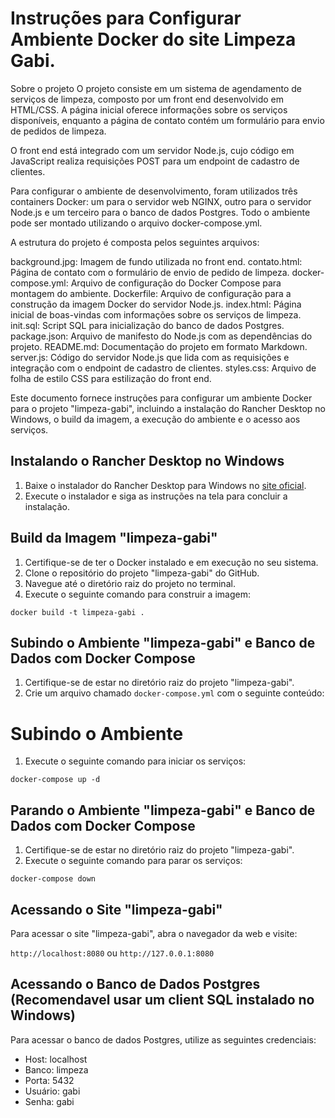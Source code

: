 Instruções para Configurar Ambiente Docker do site Limpeza Gabi.
==========================================

Sobre o projeto
O projeto consiste em um sistema de agendamento de serviços de limpeza, composto por um front end desenvolvido em HTML/CSS. A página inicial oferece informações sobre os serviços disponíveis, enquanto a página de contato contém um formulário para envio de pedidos de limpeza.

O front end está integrado com um servidor Node.js, cujo código em JavaScript realiza requisições POST para um endpoint de cadastro de clientes.

Para configurar o ambiente de desenvolvimento, foram utilizados três containers Docker: um para o servidor web NGINX, outro para o servidor Node.js e um terceiro para o banco de dados Postgres. Todo o ambiente pode ser montado utilizando o arquivo docker-compose.yml.

A estrutura do projeto é composta pelos seguintes arquivos:

background.jpg: Imagem de fundo utilizada no front end.
contato.html: Página de contato com o formulário de envio de pedido de limpeza.
docker-compose.yml: Arquivo de configuração do Docker Compose para montagem do ambiente.
Dockerfile: Arquivo de configuração para a construção da imagem Docker do servidor Node.js.
index.html: Página inicial de boas-vindas com informações sobre os serviços de limpeza.
init.sql: Script SQL para inicialização do banco de dados Postgres.
package.json: Arquivo de manifesto do Node.js com as dependências do projeto.
README.md: Documentação do projeto em formato Markdown.
server.js: Código do servidor Node.js que lida com as requisições e integração com o endpoint de cadastro de clientes.
styles.css: Arquivo de folha de estilo CSS para estilização do front end.

Este documento fornece instruções para configurar um ambiente Docker para o projeto "limpeza-gabi", incluindo a instalação do Rancher Desktop no Windows, o build da imagem, a execução do ambiente e o acesso aos serviços.

Instalando o Rancher Desktop no Windows
---------------------------------------

1.  Baixe o instalador do Rancher Desktop para Windows no [site oficial](https://rancherdesktop.io/).
2.  Execute o instalador e siga as instruções na tela para concluir a instalação.

Build da Imagem "limpeza-gabi"
------------------------------

1.  Certifique-se de ter o Docker instalado e em execução no seu sistema.
2.  Clone o repositório do projeto "limpeza-gabi" do GitHub.
3.  Navegue até o diretório raiz do projeto no terminal.
4.  Execute o seguinte comando para construir a imagem:

`docker build -t limpeza-gabi .`

Subindo o Ambiente "limpeza-gabi" e Banco de Dados com Docker Compose
---------------------------------------------------------------------

1.  Certifique-se de estar no diretório raiz do projeto "limpeza-gabi".
2.  Crie um arquivo chamado `docker-compose.yml` com o seguinte conteúdo:

Subindo o Ambiente
==========================================

1.  Execute o seguinte comando para iniciar os serviços:

`docker-compose up -d`

Parando o Ambiente "limpeza-gabi" e Banco de Dados com Docker Compose
---------------------------------------------------------------------

1.  Certifique-se de estar no diretório raiz do projeto "limpeza-gabi".
2.  Execute o seguinte comando para parar os serviços:

`docker-compose down`

Acessando o Site "limpeza-gabi"
-------------------------------

Para acessar o site "limpeza-gabi", abra o navegador da web e visite:

`http://localhost:8080` ou `http://127.0.0.1:8080` 

Acessando o Banco de Dados Postgres (Recomendavel usar um client SQL instalado no Windows)
-----------------------------------

Para acessar o banco de dados Postgres, utilize as seguintes credenciais:

-   Host: localhost
-   Banco: limpeza
-   Porta: 5432
-   Usuário: gabi
-   Senha: gabi
